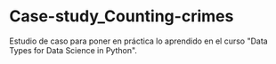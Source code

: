 # Case-study_Counting-crimes
Estudio de caso para poner en práctica lo aprendido en el curso "Data Types for Data Science in Python".
